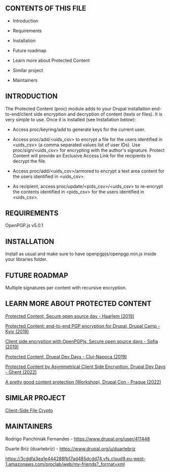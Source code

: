 CONTENTS OF THIS FILE
---------------------
 * Introduction

 * Requirements

 * Installation

 * Future roadmap

 * Learn more about Protected Content

 * Similar project

 * Maintainers

INTRODUCTION
------------
The Protected Content (proc) module adds to your Drupal installation end-to-end/client side encryption and
decryption of content (texts or files).
It is very simple to use. Once it is installed (see Installation below):

 * Access proc/keyring/add to generate keys for the current user.

 * Access proc/add/&lt;uids_csv&gt; to encrypt a file for the users identified
   in &lt;uids_csv&gt; (a comma separated values list of user IDs). Use proc/sign/&lt;uids_csv&gt; for encrypting with the author's signature. Protect Content will provide an Exclusive Access Link for the recipients to decrypt
   the file.

 * Access proc/add/&lt;uids_csv&gt;/armored to encrypt a text area content for the users identified
   in &lt;uids_csv&gt;.

 * As recipient, access proc/update/&lt;pids_csv&gt;/&lt;uids_csv&gt; to
   re-encrypt the contents identified in &lt;pids_csv&gt; for the users identified
   in &lt;uids_csv&gt;.


REQUIREMENTS
------------
OpenPGP.js v5.0.1

INSTALLATION
------------
Install as usual and make sure to have openpgpjs/openpgp.min.js inside
your libraries folder.

FUTURE ROADMAP
--------------
Multiple signatures per content with recursive encryption.

LEARN MORE ABOUT PROTECTED CONTENT
----------------------------------

[Protected Content, Secure open source day - Haarlem (2019)](https://youtu.be/rVWrkZPGj3s "Protected Content, Secure open source day - Haarlem (2019)")  
  
[Protected Content: end-to-end PGP encryption for Drupal, Drupal Camp - Kyiv (2019)](https://youtu.be/Gx8uxEpi4Po " end-to-end PGP encryption for Drupal, Drupal Camp - Kyiv (2019)")  
  
[Client side encryption with OpenPGPjs, Secure open source days - Sofia (2019)](https://twitter.com/SecOSday/status/1185518649555197953/photo/1 "Client side encryption with OpenPGPjs, Secure open source days - Sofia (2019)")  
  
[Protected Content, Drupal Dev Days - Cluj-Napoca (2019)](https://cluj2019.drupaldays.org/protected-content "Protected Content, Drupal Dev Days - Cluj-Napoca (2019)")  
  
[Protected Content by Asymmetrical Client Side Encryption, Drupal Dev Days - Ghent (2022)](https://drupalcamp.be/en/drupal-dev-days-2020/session/protected-content-asymmetrical-client-side-encryption "Protected Content by Asymmetrical Client Side Encryption, Drupal Dev Days - Ghent (2022)")  
  
[A pretty good content protection (Workshop), Drupal Con - Prague (2022)](https://events.drupal.org/prague2022/sessions/pretty-good-content-protection-workshop "A pretty good content protection (Workshop), Drupal Con - Prague (2022)")

SIMILAR PROJECT
---------------

[Client-Side File Crypto](https://www.drupal.org/project/client_side_file_crypto "Client-Side File Crypto")  


MAINTAINERS
-----------
Rodrigo Panchiniak Fernandes - https://www.drupal.org/user/411448

Duarte Briz (duartebriz) - https://www.drupal.org/u/duartebriz

https://3cddfa3ea1e444288fb17ad485dcdd74.vfs.cloud9.eu-west-1.amazonaws.com/proclab/web/my-friends?_format=xml
